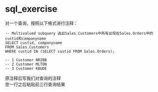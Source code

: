 # sql_exercise
对一个查询，按照以下格式进行注释：  

    -- Multivalued subquery 选出Sales.Customers中所有出现在Sales.Orders中的custid和companyname  
    SELECT custid, companyname  
    FROM Sales.Customers  
    WHERE custid IN (SELECT custid FROM Sales.Orders);  
    
    -- 1 Customer NRZBB  
    -- 2 Customer MLTDN  
    -- 3 Customer KBUDE  

原注释后写我们对查询的注释  
空一行之后粘贴前三行查询结果
